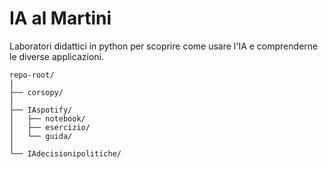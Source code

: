 # IA al Martini
Laboratori didattici in python per scoprire come usare l'IA e comprenderne le diverse applicazioni. 
 ``` 
repo-root/
│
├── corsopy/
│
├── IAspotify/
│   ├── notebook/
│   ├── esercizio/
│   └── guida/
│
└── IAdecisionipolitiche/
 ``` 